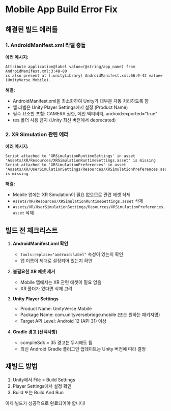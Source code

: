 # Mobile App Build Error Fix

## 해결된 빌드 에러들

### 1. AndroidManifest.xml 라벨 충돌
**에러 메시지:**
```
Attribute application@label value=(@string/app_name) from AndroidManifest.xml:3:48-80
is also present at [:unityLibrary] AndroidManifest.xml:66:9-42 value=(UnityVerse Mobile).
```

**해결:**
- AndroidManifest.xml을 최소화하여 Unity가 대부분 자동 처리하도록 함
- 앱 라벨은 Unity Player Settings에서 설정 (Product Name)
- 필수 요소만 포함: CAMERA 권한, 메인 액티비티, android:exported="true"
- res 폴더 사용 금지 (Unity 최신 버전에서 deprecated)

### 2. XR Simulation 관련 에러
**에러 메시지:**
```
Script attached to 'XRSimulationRuntimeSettings' in asset 'Assets/XR/Resources/XRSimulationRuntimeSettings.asset' is missing
Script attached to 'XRSimulationPreferences' in asset 'Assets/XR/UserSimulationSettings/Resources/XRSimulationPreferences.asset' is missing
```

**해결:**
- Mobile 앱에는 XR Simulation이 필요 없으므로 관련 에셋 삭제
- `Assets/XR/Resources/XRSimulationRuntimeSettings.asset` 삭제
- `Assets/XR/UserSimulationSettings/Resources/XRSimulationPreferences.asset` 삭제

## 빌드 전 체크리스트

1. **AndroidManifest.xml 확인**
   - `tools:replace="android:label"` 속성이 있는지 확인
   - 앱 이름이 제대로 설정되어 있는지 확인

2. **불필요한 XR 에셋 제거**
   - Mobile 앱에서는 XR 관련 에셋이 필요 없음
   - XR 폴더가 있다면 삭제 고려

3. **Unity Player Settings**
   - Product Name: UnityVerse Mobile
   - Package Name: com.unityversebridge.mobile (또는 원하는 패키지명)
   - Target API Level: Android 12 (API 31) 이상

4. **Gradle 경고 (선택사항)**
   - compileSdk = 35 경고는 무시해도 됨
   - 최신 Android Gradle 플러그인 업데이트는 Unity 버전에 따라 결정

## 재빌드 방법

1. Unity에서 File > Build Settings
2. Player Settings에서 설정 확인
3. Build 또는 Build And Run

이제 빌드가 성공적으로 완료되어야 합니다!